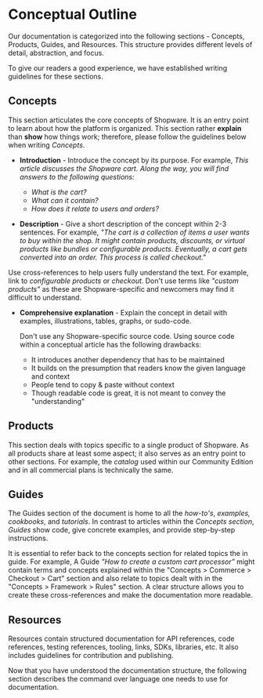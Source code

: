# Conceptual Outline

Our documentation is categorized into the following sections - Concepts, Products, Guides, and Resources. This structure provides different levels of detail, abstraction, and focus.

To give our readers a good experience, we have established writing guidelines for these sections.

## Concepts

This section articulates the core concepts of Shopware. It is an entry point to learn about how the platform is organized. This section rather **explain** than **show** how things work; therefore, please follow the guidelines below when writing *Concepts*.

* **Introduction** - Introduce the concept by its purpose. For example, *This article discusses the Shopware cart. Along the way, you will find answers to the following questions:*
  * *What is the cart?*
  * *What can it contain?*
  * *How does it relate to users and orders?*

* **Description** - Give a short description of the concept within 2-3 sentences. For example,  *"The cart is a collection of items a user wants to buy within the shop. It might contain products, discounts, or virtual products like bundles or configurable products. Eventually, a cart gets converted into an order. This process is called checkout."*

Use cross-references to help users fully understand the text. For example, link to *configurable products* or *checkout*. Don't use terms like *"custom products"* as these are Shopware-specific and newcomers may find it difficult to understand.

* **Comprehensive explanation** - Explain the concept in detail with examples, illustrations, tables, graphs, or sudo-code.

  Don't use any Shopware-specific source code. Using source code within a conceptual article has the following drawbacks:
  * It introduces another dependency that has to be maintained
  * It builds on the presumption that readers know the given language and context
  * People tend to copy & paste without context
  * Though readable code is great, it is not meant to convey the "understanding"

## Products

This section deals with topics specific to a single product of Shopware. 	As all products share at least some aspect; it also serves as an entry point to other sections. For example, the *catalog* used within our Community Edition and in all commercial plans is technically the same.

## Guides

The Guides section of the document is home to all the *how-to's*, *examples, cookbooks*, and *tutorials*. In contrast to articles within the *Concepts section*, *Guides* show code, give concrete examples, and provide step-by-step instructions.

It is essential to refer back to the concepts section for related topics the in guide. For example, A Guide *"How to create a custom cart processor"* might contain terms and concepts explained within the "Concepts &gt; Commerce &gt; Checkout &gt; Cart" section and also relate to topics dealt with in the "Concepts &gt; Framework &gt; Rules" section. A clear structure allows you to create these cross-references and make the documentation more readable.

## Resources

Resources contain structured documentation for API references, code references, testing references, tooling, links, SDKs, libraries, etc. It also includes guidelines for contribution and publishing.

Now that you have understood the documentation structure, the following section describes the command over language one needs to use for documentation.
